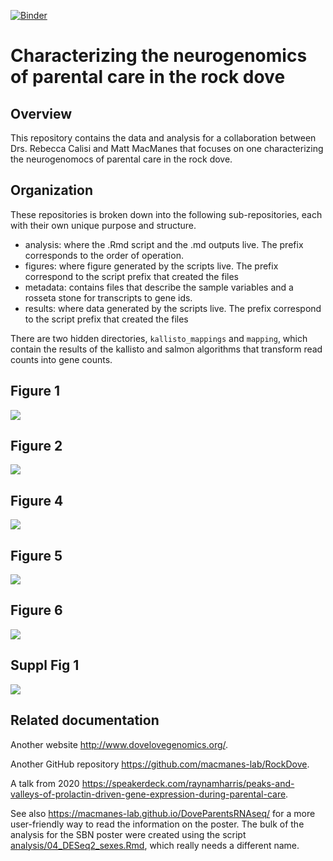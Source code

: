 [![Binder](https://mybinder.org/badge_logo.svg)](https://mybinder.org/v2/gh/macmanes-lab/DoveParentsRNAseq/master?urlpath=rstudio)

# Characterizing the neurogenomics of parental care in the rock dove

## Overview

This repository contains the data and analysis for a collaboration between Drs. Rebecca Calisi and Matt MacManes that focuses on one characterizing the neurogenomocs of parental care in the rock dove.

## Organization

These repositories is broken down into the following sub-repositories, each with their own unique purpose and structure.

- analysis: where the .Rmd script and the .md outputs live. The prefix corresponds to the order of operation. 
- figures: where figure generated by the scripts live. The prefix correspond to the script prefix that created the files
- metadata: contains files that describe the sample variables and a rosseta stone for transcripts to gene ids. 
- results: where data generated by the scripts live. The prefix correspond to the script prefix that created the files

There are two hidden directories, `kallisto_mappings` and `mapping`, which contain the results of the kallisto and salmon algorithms that transform read counts into gene counts.  


## Figure 1 

![](./figures/fig1-1.png)


## Figure 2 

![](./figures/fig2-1.png)

## Figure 4

![](./figures/fig4-1.png)

## Figure 5

![](./figures/fig5-1.png)

## Figure 6

![](./figures/fig6-1.png)

## Suppl Fig 1

![](./figures/supplfig1.png)

## Related documentation 

Another website <http://www.dovelovegenomics.org/>.

Another GitHub repository <https://github.com/macmanes-lab/RockDove>. 

A talk from 2020 <https://speakerdeck.com/raynamharris/peaks-and-valleys-of-prolactin-driven-gene-expression-during-parental-care>.

See also <https://macmanes-lab.github.io/DoveParentsRNAseq/> for a more user-friendly way to read the information on the poster. The bulk of the analysis for the SBN poster were created using the script [analysis/04_DESeq2_sexes.Rmd](https://github.com/macmanes-lab/DoveParentsRNAseq/blob/master/analysis/04_DESeq2_sexes.Rmd), which really needs a different name. 